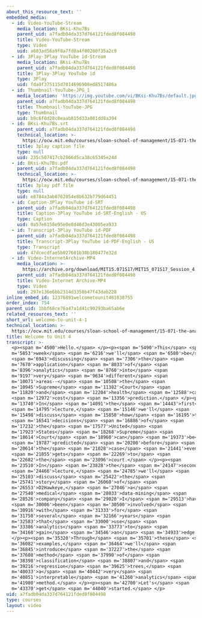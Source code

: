 ```yaml
---
about_this_resource_text: ''
embedded_media:
  - id: Video-YouTube-Stream
    media_location: BKsi-Khu7Bs
    parent_uid: a7fadb04da337d764121fded8f084498
    title: Video-YouTube-Stream
    type: Video
    uid: a603ad56a9f8a7fd0a4f00280f35a2c9
  - id: 3Play-3Play YouTube id-Stream
    media_location: BKsi-Khu7Bs
    parent_uid: a7fadb04da337d764121fded8f084498
    title: 3Play-3Play YouTube id
    type: 3Play
    uid: fda9f375115d7014696908ed8517486a
  - id: Thumbnail-YouTube-JPG_1
    media_location: 'https://img.youtube.com/vi/BKsi-Khu7Bs/default.jpg'
    parent_uid: a7fadb04da337d764121fded8f084498
    title: Thumbnail-YouTube-JPG
    type: Thumbnail
    uid: b9c6f0d28c8eaab815d33a081dd8a394
  - id: BKsi-Khu7Bs.srt
    parent_uid: a7fadb04da337d764121fded8f084498
    technical_location: >-
      https://ocw.mit.edu/courses/sloan-school-of-management/15-071-the-analytics-edge-spring-2017/trees/welcome-to-unit-4/welcome-to-unit-4-1/BKsi-Khu7Bs.srt
    title: 3play caption file
    type: null
    uid: 235c507417cb2866d5ca38c65345e24d
  - id: BKsi-Khu7Bs.pdf
    parent_uid: a7fadb04da337d764121fded8f084498
    technical_location: >-
      https://ocw.mit.edu/courses/sloan-school-of-management/15-071-the-analytics-edge-spring-2017/trees/welcome-to-unit-4/welcome-to-unit-4-1/BKsi-Khu7Bs.pdf
    title: 3play pdf file
    type: null
    uid: e8784a3ab0762054e8b632b779d64451
  - id: Caption-3Play YouTube id-SRT
    parent_uid: a7fadb04da337d764121fded8f084498
    title: Caption-3Play YouTube id-SRT-English - US
    type: Caption
    uid: 0a57e6158e95e0e8d46d3e43005ea933
  - id: Transcript-3Play YouTube id-PDF
    parent_uid: a7fadb04da337d764121fded8f084498
    title: Transcript-3Play YouTube id-PDF-English - US
    type: Transcript
    uid: 47dcecdfae5b027601b30b180477e32d
  - id: Video-InternetArchive-MP4
    media_location: >-
      https://archive.org/download/MIT15.071S17/MIT15_071S17_Session_4.1.01_300k.mp4
    parent_uid: a7fadb04da337d764121fded8f084498
    title: Video-Internet Archive-MP4
    type: Video
    uid: 297e136e6bb2314d3358b47f43dab228
inline_embed_id: 12376891welcometounit461838755
order_index: 754
parent_uid: 1bbf68ce76a47a1d41c90293ba65ab6e
related_resources_text: ''
short_url: welcome-to-unit-4-1
technical_location: >-
  https://ocw.mit.edu/courses/sloan-school-of-management/15-071-the-analytics-edge-spring-2017/trees/welcome-to-unit-4/welcome-to-unit-4-1
title: Welcome to Unit 4
transcript: >-
  <p><span m='4500'>Hello.</span> </p><p><span m='5490'>This</span> <span
  m='5853'>week</span> <span m='6216'>we'll</span> <span m='6580'>be</span>
  <span m='6943'>discussing</span> <span m='7306'>the</span> <span
  m='7670'>application</span> <span m='8033'>of</span> <span
  m='8396'>analytics</span> <span m='8760'>into</span> <span
  m='9197'>very</span> <span m='9634'>different</span> <span
  m='10071'>areas--</span> <span m='10508'>the</span> <span
  m='10945'>Supreme</span> <span m='11382'>Court</span> <span
  m='11820'>and</span> <span m='12204'>health</span> <span m='12588'>care</span>
  <span m='12972'>cost</span> <span m='13356'>prediction.</span> </p><p><span
  m='13740'>In</span> <span m='14091'>the</span> <span m='14443'>first</span>
  <span m='14795'>lecture,</span> <span m='15146'>we'll</span> <span
  m='15498'>discuss</span> <span m='15850'>how</span> <span m='16195'>the</span>
  <span m='16541'>decisions</span> <span m='16886'>of</span> <span
  m='17232'>the</span> <span m='17577'>United</span> <span
  m='17923'>States</span> <span m='18268'>Supreme</span> <span
  m='18614'>Court</span> <span m='18960'>can</span> <span m='19373'>be</span>
  <span m='19787'>predicted</span> <span m='20200'>before</span> <span
  m='20614'>the</span> <span m='21028'>case</span> <span m='21441'>even</span>
  <span m='21855'>gets</span> <span m='22269'>to</span> <span
  m='22682'>the</span> <span m='23096'>court.</span> </p><p><span
  m='23510'>In</span> <span m='23828'>the</span> <span m='24147'>second</span>
  <span m='24466'>lecture,</span> <span m='24785'>we'll</span> <span
  m='25103'>discuss</span> <span m='25422'>the</span> <span
  m='25741'>story</span> <span m='26060'>of</span> <span
  m='26553'>D2Hawkeye,</span> <span m='27046'>a</span> <span
  m='27540'>medical</span> <span m='28033'>data-mining</span> <span
  m='28526'>company</span> <span m='29020'>I</span> <span m='29513'>have</span>
  <span m='30006'>been</span> <span m='30500'>involved</span> <span
  m='30916'>with</span> <span m='31333'>for</span> <span
  m='31750'>several</span> <span m='32166'>years</span> <span
  m='32583'>that</span> <span m='33000'>use</span> <span
  m='33386'>analytics</span> <span m='33773'>to</span> <span
  m='34160'>gain</span> <span m='34546'>an</span> <span m='34933'>edge.</span>
  </p><p><span m='35320'>Through</span> <span m='35701'>these</span> <span
  m='36082'>examples,</span> <span m='36464'>we'll</span> <span
  m='36845'>introduce</span> <span m='37227'>the</span> <span
  m='37608'>method</span> <span m='37990'>of</span> <span
  m='38398'>classification</span> <span m='38807'>and</span> <span
  m='39216'>regression</span> <span m='39625'>trees,</span> <span
  m='40033'>a</span> <span m='40442'>very</span> <span
  m='40851'>interpretable</span> <span m='41260'>analytics</span> <span
  m='41980'>method.</span> </p><p><span m='42700'>Let's</span> <span
  m='43370'>get</span> <span m='44040'>started.</span> </p>
uid: a7fadb04da337d764121fded8f084498
type: courses
layout: video
---
```

